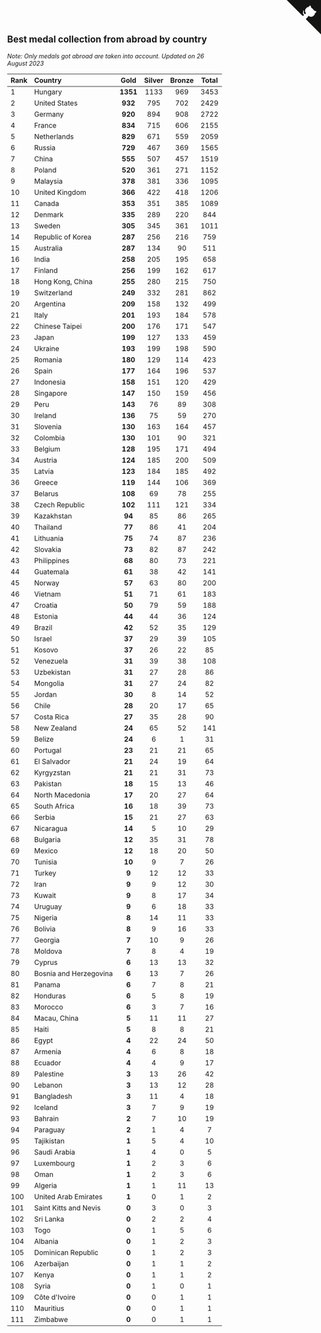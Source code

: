 ## Best medal collection from abroad by country

*Note: Only medals got abroad are taken into account.*
*Updated on 26 August 2023*

| Rank | Country | Gold | Silver | Bronze | Total |
| :--- | :--- | :--: | :--: | :--: | :--: |
| 1 | Hungary | **1351** | 1133 | 969 | 3453 |
| 2 | United States | **932** | 795 | 702 | 2429 |
| 3 | Germany | **920** | 894 | 908 | 2722 |
| 4 | France | **834** | 715 | 606 | 2155 |
| 5 | Netherlands | **829** | 671 | 559 | 2059 |
| 6 | Russia | **729** | 467 | 369 | 1565 |
| 7 | China | **555** | 507 | 457 | 1519 |
| 8 | Poland | **520** | 361 | 271 | 1152 |
| 9 | Malaysia | **378** | 381 | 336 | 1095 |
| 10 | United Kingdom | **366** | 422 | 418 | 1206 |
| 11 | Canada | **353** | 351 | 385 | 1089 |
| 12 | Denmark | **335** | 289 | 220 | 844 |
| 13 | Sweden | **305** | 345 | 361 | 1011 |
| 14 | Republic of Korea | **287** | 256 | 216 | 759 |
| 15 | Australia | **287** | 134 | 90 | 511 |
| 16 | India | **258** | 205 | 195 | 658 |
| 17 | Finland | **256** | 199 | 162 | 617 |
| 18 | Hong Kong, China | **255** | 280 | 215 | 750 |
| 19 | Switzerland | **249** | 332 | 281 | 862 |
| 20 | Argentina | **209** | 158 | 132 | 499 |
| 21 | Italy | **201** | 193 | 184 | 578 |
| 22 | Chinese Taipei | **200** | 176 | 171 | 547 |
| 23 | Japan | **199** | 127 | 133 | 459 |
| 24 | Ukraine | **193** | 199 | 198 | 590 |
| 25 | Romania | **180** | 129 | 114 | 423 |
| 26 | Spain | **177** | 164 | 196 | 537 |
| 27 | Indonesia | **158** | 151 | 120 | 429 |
| 28 | Singapore | **147** | 150 | 159 | 456 |
| 29 | Peru | **143** | 76 | 89 | 308 |
| 30 | Ireland | **136** | 75 | 59 | 270 |
| 31 | Slovenia | **130** | 163 | 164 | 457 |
| 32 | Colombia | **130** | 101 | 90 | 321 |
| 33 | Belgium | **128** | 195 | 171 | 494 |
| 34 | Austria | **124** | 185 | 200 | 509 |
| 35 | Latvia | **123** | 184 | 185 | 492 |
| 36 | Greece | **119** | 144 | 106 | 369 |
| 37 | Belarus | **108** | 69 | 78 | 255 |
| 38 | Czech Republic | **102** | 111 | 121 | 334 |
| 39 | Kazakhstan | **94** | 85 | 86 | 265 |
| 40 | Thailand | **77** | 86 | 41 | 204 |
| 41 | Lithuania | **75** | 74 | 87 | 236 |
| 42 | Slovakia | **73** | 82 | 87 | 242 |
| 43 | Philippines | **68** | 80 | 73 | 221 |
| 44 | Guatemala | **61** | 38 | 42 | 141 |
| 45 | Norway | **57** | 63 | 80 | 200 |
| 46 | Vietnam | **51** | 71 | 61 | 183 |
| 47 | Croatia | **50** | 79 | 59 | 188 |
| 48 | Estonia | **44** | 44 | 36 | 124 |
| 49 | Brazil | **42** | 52 | 35 | 129 |
| 50 | Israel | **37** | 29 | 39 | 105 |
| 51 | Kosovo | **37** | 26 | 22 | 85 |
| 52 | Venezuela | **31** | 39 | 38 | 108 |
| 53 | Uzbekistan | **31** | 27 | 28 | 86 |
| 54 | Mongolia | **31** | 27 | 24 | 82 |
| 55 | Jordan | **30** | 8 | 14 | 52 |
| 56 | Chile | **28** | 20 | 17 | 65 |
| 57 | Costa Rica | **27** | 35 | 28 | 90 |
| 58 | New Zealand | **24** | 65 | 52 | 141 |
| 59 | Belize | **24** | 6 | 1 | 31 |
| 60 | Portugal | **23** | 21 | 21 | 65 |
| 61 | El Salvador | **21** | 24 | 19 | 64 |
| 62 | Kyrgyzstan | **21** | 21 | 31 | 73 |
| 63 | Pakistan | **18** | 15 | 13 | 46 |
| 64 | North Macedonia | **17** | 20 | 27 | 64 |
| 65 | South Africa | **16** | 18 | 39 | 73 |
| 66 | Serbia | **15** | 21 | 27 | 63 |
| 67 | Nicaragua | **14** | 5 | 10 | 29 |
| 68 | Bulgaria | **12** | 35 | 31 | 78 |
| 69 | Mexico | **12** | 18 | 20 | 50 |
| 70 | Tunisia | **10** | 9 | 7 | 26 |
| 71 | Turkey | **9** | 12 | 12 | 33 |
| 72 | Iran | **9** | 9 | 12 | 30 |
| 73 | Kuwait | **9** | 8 | 17 | 34 |
| 74 | Uruguay | **9** | 6 | 18 | 33 |
| 75 | Nigeria | **8** | 14 | 11 | 33 |
| 76 | Bolivia | **8** | 9 | 16 | 33 |
| 77 | Georgia | **7** | 10 | 9 | 26 |
| 78 | Moldova | **7** | 8 | 4 | 19 |
| 79 | Cyprus | **6** | 13 | 13 | 32 |
| 80 | Bosnia and Herzegovina | **6** | 13 | 7 | 26 |
| 81 | Panama | **6** | 7 | 8 | 21 |
| 82 | Honduras | **6** | 5 | 8 | 19 |
| 83 | Morocco | **6** | 3 | 7 | 16 |
| 84 | Macau, China | **5** | 11 | 11 | 27 |
| 85 | Haiti | **5** | 8 | 8 | 21 |
| 86 | Egypt | **4** | 22 | 24 | 50 |
| 87 | Armenia | **4** | 6 | 8 | 18 |
| 88 | Ecuador | **4** | 4 | 9 | 17 |
| 89 | Palestine | **3** | 13 | 26 | 42 |
| 90 | Lebanon | **3** | 13 | 12 | 28 |
| 91 | Bangladesh | **3** | 11 | 4 | 18 |
| 92 | Iceland | **3** | 7 | 9 | 19 |
| 93 | Bahrain | **2** | 7 | 10 | 19 |
| 94 | Paraguay | **2** | 1 | 4 | 7 |
| 95 | Tajikistan | **1** | 5 | 4 | 10 |
| 96 | Saudi Arabia | **1** | 4 | 0 | 5 |
| 97 | Luxembourg | **1** | 2 | 3 | 6 |
| 98 | Oman | **1** | 2 | 3 | 6 |
| 99 | Algeria | **1** | 1 | 11 | 13 |
| 100 | United Arab Emirates | **1** | 0 | 1 | 2 |
| 101 | Saint Kitts and Nevis | **0** | 3 | 0 | 3 |
| 102 | Sri Lanka | **0** | 2 | 2 | 4 |
| 103 | Togo | **0** | 1 | 5 | 6 |
| 104 | Albania | **0** | 1 | 2 | 3 |
| 105 | Dominican Republic | **0** | 1 | 2 | 3 |
| 106 | Azerbaijan | **0** | 1 | 1 | 2 |
| 107 | Kenya | **0** | 1 | 1 | 2 |
| 108 | Syria | **0** | 1 | 0 | 1 |
| 109 | Côte d'Ivoire | **0** | 0 | 1 | 1 |
| 110 | Mauritius | **0** | 0 | 1 | 1 |
| 111 | Zimbabwe | **0** | 0 | 1 | 1 |


<a href="https://github.com/JustinTimeCuber/wca_statistics" class="github-corner" aria-label="View source on Github"><svg width="80" height="80" viewBox="0 0 250 250" style="fill:#151513; color:#fff; position: absolute; top: 0; border: 0; right: 0;" aria-hidden="true"><path d="M0,0 L115,115 L130,115 L142,142 L250,250 L250,0 Z"></path><path d="M128.3,109.0 C113.8,99.7 119.0,89.6 119.0,89.6 C122.0,82.7 120.5,78.6 120.5,78.6 C119.2,72.0 123.4,76.3 123.4,76.3 C127.3,80.9 125.5,87.3 125.5,87.3 C122.9,97.6 130.6,101.9 134.4,103.2" fill="currentColor" style="transform-origin: 130px 106px;" class="octo-arm"></path><path d="M115.0,115.0 C114.9,115.1 118.7,116.5 119.8,115.4 L133.7,101.6 C136.9,99.2 139.9,98.4 142.2,98.6 C133.8,88.0 127.5,74.4 143.8,58.0 C148.5,53.4 154.0,51.2 159.7,51.0 C160.3,49.4 163.2,43.6 171.4,40.1 C171.4,40.1 176.1,42.5 178.8,56.2 C183.1,58.6 187.2,61.8 190.9,65.4 C194.5,69.0 197.7,73.2 200.1,77.6 C213.8,80.2 216.3,84.9 216.3,84.9 C212.7,93.1 206.9,96.0 205.4,96.6 C205.1,102.4 203.0,107.8 198.3,112.5 C181.9,128.9 168.3,122.5 157.7,114.1 C157.9,116.9 156.7,120.9 152.7,124.9 L141.0,136.5 C139.8,137.7 141.6,141.9 141.8,141.8 Z" fill="currentColor" class="octo-body"></path></svg></a><style>.github-corner:hover .octo-arm{animation:octocat-wave 560ms ease-in-out}@keyframes octocat-wave{0%,100%{transform:rotate(0)}20%,60%{transform:rotate(-25deg)}40%,80%{transform:rotate(10deg)}}@media (max-width:500px){.github-corner:hover .octo-arm{animation:none}.github-corner .octo-arm{animation:octocat-wave 560ms ease-in-out}}</style>
